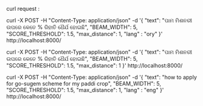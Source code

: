 curl request : 

curl -X POST -H "Content-Type: application/json" -d '{
"text": "ପାମ ମିଶନରୀ ଉପରେ କେତେ % ରିହାତି ଧୈର୍ଯ ହୋଇଛି",
"BEAM_WIDTH": 5,
"SCORE_THRESHOLD": 1.5,
"max_distance": 1,
"lang" : "ory"
}' http://localhost:8000/


curl -X POST -H "Content-Type: application/json" -d '{
"text": "ପାମ ମିଶନରୀ ଉପରେ କେତେ % ରିହାତି ଧୈର୍ଯ ହୋଇଛି",
"BEAM_WIDTH": 5,
"SCORE_THRESHOLD": 1.5,
"max_distance": 1
}' http://localhost:8000/


curl -X POST -H "Content-Type: application/json" -d '{
"text": "how to apply for go-sugem scheme for my paddi crop",
"BEAM_WIDTH": 5,
"SCORE_THRESHOLD": 1.5,
"max_distance": 1,
"lang" : "eng"
}' http://localhost:8000/
